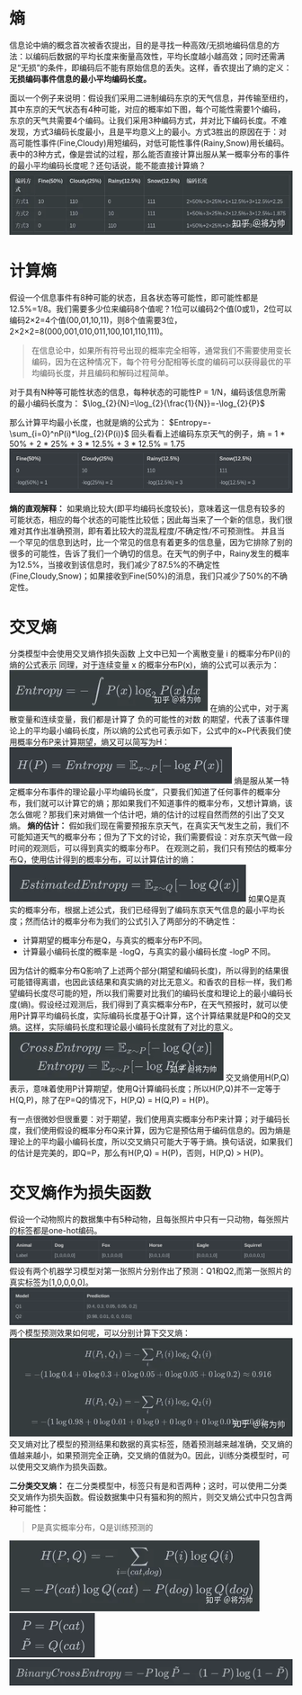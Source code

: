 # 熵
信息论中熵的概念首次被香农提出，目的是寻找一种高效/无损地编码信息的方法：以编码后数据的平均长度来衡量高效性，平均长度越小越高效；同时还需满足“无损”的条件，即编码后不能有原始信息的丢失。这样，香农提出了熵的定义：**无损编码事件信息的最小平均编码长度。**

面以一个例子来说明：假设我们采用二进制编码东京的天气信息，并传输至纽约，其中东京的天气状态有4种可能，对应的概率如下图，每个可能性需要1个编码，东京的天气共需要4个编码。让我们采用3种编码方式，并对比下编码长度。不难发现，方式3编码长度最小，且是平均意义上的最小。方式3胜出的原因在于：对高可能性事件(Fine,Cloudy)用短编码，对低可能性事件(Rainy,Snow)用长编码。表中的3种方式，像是尝试的过程，那么能否直接计算出服从某一概率分布的事件的最小平均编码长度呢？还句话说，能不能直接计算熵？
![](./images/%E4%BA%A4%E5%8F%89%E7%86%B5%E6%8D%9F%E5%A4%B1.images/1713662204384-dbbefbfa-9f37-4242-8bec-5bdd53f938fc.webp)

# 计算熵
假设一个信息事件有8种可能的状态，且各状态等可能性，即可能性都是12.5%=1/8。我们需要多少位来编码8个值呢？1位可以编码2个值(0或1)，2位可以编码2×2=4个值(00,01,10,11)，则8个值需要3位，2×2×2=8(000,001,010,011,100,101,110,111)。
> 在信息论中，如果所有符号出现的概率完全相等，通常我们不需要使用变长编码，因为在这种情况下，每个符号分配相等长度的编码可以获得最优的平均编码长度，并且编码和解码过程简单。

对于具有N种等可能性状态的信息，每种状态的可能性P = 1/N，编码该信息所需的最小编码长度为：
$\log_{2}{N}=\log_{2}{\frac{1}{N}}=-\log_{2}{P}$

那么计算平均最小长度，也就是熵的公式为：
$Entropy=-\sum_{i=0}^nP(i)*\log_{2}{P(i)}$
回头看看上述编码东京天气的例子，熵 = 1 * 50% + 2 * 25% + 3 * 12.5% + 3 * 12.5% = 1.75
![image.png](./images/%E4%BA%A4%E5%8F%89%E7%86%B5%E6%8D%9F%E5%A4%B1.images/1713663721933-fd5caa34-8c00-4c88-afe1-622b42314050.png)

**熵的直观解释：**
如果熵比较大(即平均编码长度较长)，意味着这一信息有较多的可能状态，相应的每个状态的可能性比较低；因此每当来了一个新的信息，我们很难对其作出准确预测，即有着比较大的混乱程度/不确定性/不可预测性。
并且当一个罕见的信息到达时，比一个常见的信息有着更多的信息量，因为它排除了别的很多的可能性，告诉了我们一个确切的信息。在天气的例子中，Rainy发生的概率为12.5%，当接收到该信息时，我们减少了87.5%的不确定性(Fine,Cloudy,Snow)；如果接收到Fine(50%)的消息，我们只减少了50%的不确定性。

# 交叉熵
分类模型中会使用交叉熵作损失函数
上文中已知一个离散变量 i 的概率分布P(i)的熵的公式表示
同理，对于连续变量 x 的概率分布P(x)，熵的公式可以表示为：
![](./images/%E4%BA%A4%E5%8F%89%E7%86%B5%E6%8D%9F%E5%A4%B1.images/1713664025512-1b7d5dcf-92a3-474a-adce-690b1e37bb0d.webp)
在熵的公式中，对于离散变量和连续变量，我们都是计算了 负的可能性的对数 的期望，代表了该事件理论上的平均最小编码长度，所以熵的公式也可表示如下，公式中的x~P代表我们使用概率分布P来计算期望，熵又可以简写为H：
![](./images/%E4%BA%A4%E5%8F%89%E7%86%B5%E6%8D%9F%E5%A4%B1.images/1713664084349-e23a7185-2c52-4f4a-8d6d-1a6b10c81f95.png)
熵是服从某一特定概率分布事件的理论最小平均编码长度”，只要我们知道了任何事件的概率分布，我们就可以计算它的熵；那如果我们不知道事件的概率分布，又想计算熵，该怎么做呢？那我们来对熵做一个估计吧，熵的估计的过程自然而然的引出了交叉熵。
**熵的估计：**
假如我们现在需要预报东京天气，在真实天气发生之前，我们不可能知道天气的概率分布；但为了下文的讨论，我们需要假设：对东京天气做一段时间的观测后，可以得到真实的概率分布P。
在观测之前，我们只有预估的概率分布Q，使用估计得到的概率分布，可以计算估计的熵：
![](./images/%E4%BA%A4%E5%8F%89%E7%86%B5%E6%8D%9F%E5%A4%B1.images/1713664308302-29b38524-38da-4be4-b9d9-066815095d61.webp)
如果Q是真实的概率分布，根据上述公式，我们已经得到了编码东京天气信息的最小平均长度；然而估计的概率分布为我们的公式引入了两部分的不确定性：

- 计算期望的概率分布是Q，与真实的概率分布P不同。
- 计算最小编码长度的概率是 -logQ，与真实的最小编码长度 -logP 不同。

因为估计的概率分布Q影响了上述两个部分(期望和编码长度)，所以得到的结果很可能错得离谱，也因此该结果和真实熵的对比无意义。和香农的目标一样，我们希望编码长度尽可能的短，所以我们需要对比我们的编码长度和理论上的最小编码长度(熵)。假设经过观测后，我们得到了真实概率分布P，在天气预报时，就可以使用P计算平均编码长度，实际编码长度基于Q计算，这个计算结果就是P和Q的交叉熵。这样，实际编码长度和理论最小编码长度就有了对比的意义。
![](./images/%E4%BA%A4%E5%8F%89%E7%86%B5%E6%8D%9F%E5%A4%B1.images/1713664361497-9ad1f486-05f7-42ee-851d-82a0e9a5b25f.webp)
交叉熵使用H(P,Q)表示，意味着使用P计算期望，使用Q计算编码长度；所以H(P,Q)并不一定等于H(Q,P)，除了在P=Q的情况下，H(P,Q) = H(Q,P) = H(P)。

有一点很微妙但很重要：对于期望，我们使用真实概率分布P来计算；对于编码长度，我们使用假设的概率分布Q来计算，因为它是预估用于编码信息的。因为熵是理论上的平均最小编码长度，所以交叉熵只可能大于等于熵。换句话说，如果我们的估计是完美的，即Q=P，那么有H(P,Q) = H(P)，否则，H(P,Q) > H(P)。

# 交叉熵作为损失函数
假设一个动物照片的数据集中有5种动物，且每张照片中只有一只动物，每张照片的标签都是one-hot编码。
![](./images/%E4%BA%A4%E5%8F%89%E7%86%B5%E6%8D%9F%E5%A4%B1.images/1713664456973-115e1d1c-a950-4783-b84b-da04c5bddf98.png)
假设有两个机器学习模型对第一张照片分别作出了预测：Q1和Q2,而第一张照片的真实标签为[1,0,0,0,0]。
![](./images/%E4%BA%A4%E5%8F%89%E7%86%B5%E6%8D%9F%E5%A4%B1.images/1713664491103-94c8b2cf-738c-4764-94d2-9fc914d36b3b.webp)
两个模型预测效果如何呢，可以分别计算下交叉熵：
![](./images/%E4%BA%A4%E5%8F%89%E7%86%B5%E6%8D%9F%E5%A4%B1.images/1713664525931-10ef225f-7c08-4608-87ca-02bd0d730d09.webp)
交叉熵对比了模型的预测结果和数据的真实标签，随着预测越来越准确，交叉熵的值越来越小，如果预测完全正确，交叉熵的值就为0。因此，训练分类模型时，可以使用交叉熵作为损失函数。

**二分类交叉熵：**
在二分类模型中，标签只有是和否两种；这时，可以使用二分类交叉熵作为损失函数。假设数据集中只有猫和狗的照片，则交叉熵公式中只包含两种可能性：
> P是真实概率分布，Q是训练预测的

![](./images/%E4%BA%A4%E5%8F%89%E7%86%B5%E6%8D%9F%E5%A4%B1.images/1713664601974-d8fea2a2-dbd2-4944-8776-16a421f1a3b0.webp)
![](./images/%E4%BA%A4%E5%8F%89%E7%86%B5%E6%8D%9F%E5%A4%B1.images/1713664653700-48e77a94-9747-4aae-9035-a1bb5ceb0d27.png)
![](./images/%E4%BA%A4%E5%8F%89%E7%86%B5%E6%8D%9F%E5%A4%B1.images/1713664740464-50c92db1-8343-426c-b9aa-43f7649d575d.webp)

